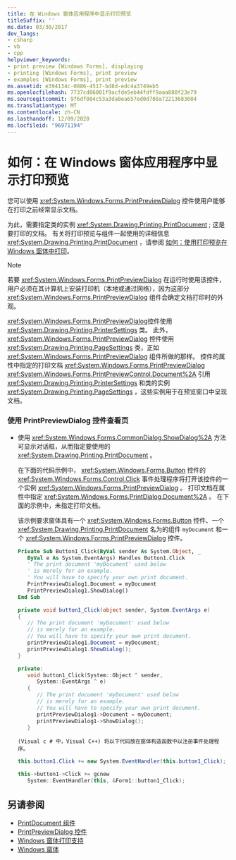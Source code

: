 ```yaml
---
title: 在 Windows 窗体应用程序中显示打印预览
titleSuffix: ''
ms.date: 03/30/2017
dev_langs:
- csharp
- vb
- cpp
helpviewer_keywords:
- print preview [Windows Forms], displaying
- printing [Windows Forms], print preview
- examples [Windows Forms], print preview
ms.assetid: e394134c-0886-4517-bd8d-edc4a3749eb5
ms.openlocfilehash: 7737cd06001f9acfde5eb44fdff9aaa880f23e79
ms.sourcegitcommit: 9f6df084c53a3da0ea657ed0d708a72213683084
ms.translationtype: MT
ms.contentlocale: zh-CN
ms.lasthandoff: 12/09/2020
ms.locfileid: "96971194"
---
```

# <a name="how-to-display-print-preview-in-windows-forms-applications"></a>如何：在 Windows 窗体应用程序中显示打印预览
您可以使用 <xref:System.Windows.Forms.PrintPreviewDialog> 控件使用户能够在打印之前经常显示文档。  
  
 为此，需要指定类的实例 <xref:System.Drawing.Printing.PrintDocument> ; 这是要打印的文档。 有关将打印预览与组件一起使用的详细信息 <xref:System.Drawing.Printing.PrintDocument> ，请参阅 [如何：使用打印预览在 Windows 窗体中打印](../advanced/how-to-print-in-windows-forms-using-print-preview.md)。  
  
> [!NOTE]
> 若要 <xref:System.Windows.Forms.PrintPreviewDialog> 在运行时使用该控件，用户必须在其计算机上安装打印机（本地或通过网络），因为这部分 <xref:System.Windows.Forms.PrintPreviewDialog> 组件会确定文档打印时的外观。  
  
 <xref:System.Windows.Forms.PrintPreviewDialog>控件使用 <xref:System.Drawing.Printing.PrinterSettings> 类。 此外， <xref:System.Windows.Forms.PrintPreviewDialog> 控件使用 <xref:System.Drawing.Printing.PageSettings> 类，正如 <xref:System.Windows.Forms.PrintPreviewDialog> 组件所做的那样。 控件的属性中指定的打印文档 <xref:System.Windows.Forms.PrintPreviewDialog> <xref:System.Windows.Forms.PrintPreviewControl.Document%2A> 引用 <xref:System.Drawing.Printing.PrinterSettings> 和类的实例 <xref:System.Drawing.Printing.PageSettings> ，这些实例用于在预览窗口中呈现文档。  
  
### <a name="to-view-pages-using-the-printpreviewdialog-control"></a>使用 PrintPreviewDialog 控件查看页  
  
- 使用 <xref:System.Windows.Forms.CommonDialog.ShowDialog%2A> 方法可显示对话框，从而指定要使用的 <xref:System.Drawing.Printing.PrintDocument> 。  
  
     在下面的代码示例中， <xref:System.Windows.Forms.Button> 控件的 <xref:System.Windows.Forms.Control.Click> 事件处理程序将打开该控件的一个实例 <xref:System.Windows.Forms.PrintPreviewDialog> 。 打印文档在属性中指定 <xref:System.Windows.Forms.PrintDialog.Document%2A> 。 在下面的示例中，未指定打印文档。  
  
     该示例要求窗体具有一个 <xref:System.Windows.Forms.Button> 控件、一个 <xref:System.Drawing.Printing.PrintDocument> 名为的组件 `myDocument` 和一个 <xref:System.Windows.Forms.PrintPreviewDialog> 控件。  
  
    ```vb  
    Private Sub Button1_Click(ByVal sender As System.Object, _  
       ByVal e As System.EventArgs) Handles Button1.Click  
       ' The print document 'myDocument' used below  
       ' is merely for an example.  
       ' You will have to specify your own print document.  
       PrintPreviewDialog1.Document = myDocument  
       PrintPreviewDialog1.ShowDialog()  
    End Sub  
    ```  
  
    ```csharp  
    private void button1_Click(object sender, System.EventArgs e)  
    {  
       // The print document 'myDocument' used below  
       // is merely for an example.  
       // You will have to specify your own print document.  
       printPreviewDialog1.Document = myDocument;  
       printPreviewDialog1.ShowDialog();  
    }  
    ```  
  
    ```cpp  
    private:  
       void button1_Click(System::Object ^ sender,  
          System::EventArgs ^ e)  
       {  
          // The print document 'myDocument' used below  
          // is merely for an example.  
          // You will have to specify your own print document.  
          printPreviewDialog1->Document = myDocument;  
          printPreviewDialog1->ShowDialog();  
       }  
    ```  
  
      (Visual c # 中，Visual C++) 将以下代码放在窗体构造函数中以注册事件处理程序。  
  
    ```csharp  
    this.button1.Click += new System.EventHandler(this.button1_Click);  
    ```  
  
    ```cpp  
    this->button1->Click += gcnew  
       System::EventHandler(this, &Form1::button1_Click);  
    ```  
  
## <a name="see-also"></a>另请参阅

- [PrintDocument 组件](printdocument-component-windows-forms.md)
- [PrintPreviewDialog 控件](printpreviewdialog-control-windows-forms.md)
- [Windows 窗体打印支持](../advanced/windows-forms-print-support.md)
- [Windows 窗体](../index.yml)
